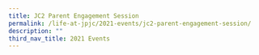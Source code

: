```yaml
---
title: JC2 Parent Engagement Session
permalink: /life-at-jpjc/2021-events/jc2-parent-engagement-session/
description: ""
third_nav_title: 2021 Events
---
```

